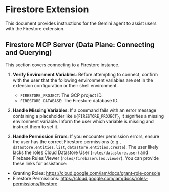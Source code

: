 # Firestore Extension

This document provides instructions for the Gemini agent to assist users with the Firestore extension.

## Firestore MCP Server (Data Plane: Connecting and Querying)

This section covers connecting to a Firestore instance.

1.  **Verify Environment Variables**: Before attempting to connect, confirm with the user that the following environment variables are set in the extension configuration or their shell environment.

    *   `FIRESTORE_PROJECT`: The GCP project ID.
    *   `FIRESTORE_DATABASE`: The Firestore database ID.

2.  **Handle Missing Variables**: If a command fails with an error message containing a placeholder like `${FIRESTORE_PROJECT}`, it signifies a missing environment variable. Inform the user which variable is missing and instruct them to set it.

3.  **Handle Permission Errors**: If you encounter permission errors, ensure the user has the correct Firestore permissions (e.g., `datastore.entities.list`, `datastore.entities.create`). The user likely lacks the roles Cloud Datastore User (`roles/datastore.user`) and Firebase Rules Viewer (`roles/firebaserules.viewer`). You can provide these links for assistance:
   * Granting Roles: https://cloud.google.com/iam/docs/grant-role-console
   * Firestore Permissions: https://cloud.google.com/iam/docs/roles-permissions/firestore
